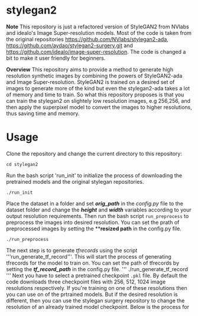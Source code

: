 # stylegan2
**Note** 
This repository is just a refactored version of StyleGAN2 from NVlabs and idealo's Image Super-resolution models. Most of the code is taken from the original repositories https://github.com/NVlabs/stylegan2-ada, https://github.com/aydao/stylegan2-surgery.git and https://github.com/idealo/image-super-resolution. The code is changed a bit to make it user friendly for beginners.

**Overview**
This repository aims to provide a method to generate high resolution synthetic images by combining the powers of StyleGAN2-ada and Image Super-resolution. StyleGAN2 is trained on a desired set of images to generate more of the kind but even the stylegan2-ada takes a lot of memory and time to train. So what this repository proposes is that you can train the stylegan2 on slightely low resolution images, e.g 256,256, and then apply the superpixel model to convert the images to higher resolutions, thus saving time and memory. 

# Usage
Clone the repository and change the current directory to this repository:
```
cd stylegan2
```
Run the bash script 'run_init' to initialize the process of downloading the pretrained models and the original stylegan repositories.
```
./run_init
```
Place the dataset in a folder and set ***orig_path*** in the *config.py* file to the dataset folder and change the ***height*** and ***width*** variables according to your output resolution requirements. 
Then run the bash script ```run_preprocess``` to preprocess the images into desired resolution. You can set the prath of preprocessed images by setting the ****resized path** in the config.py file.
```
./run_preprocess
```
The next step is to generate *tfrecords* using the script '''run_generate_tf_record'''. This will start the process of generating tfrecords for the model to train on. You can set the path of tfrecords by setting the ***tf_record_path*** in the config.py file. 
'''
./run_generate_tf_record
'''
Next you have to select a pretrained checkpoint ```.pkl``` file. By default the code downloads three checkpoint files with 256, 512, 1024 image resolutions respectively. If you're training on one of these resolutions then you can use on of the prtrained models. But if the desired resolution is different, then you can use the stylegan surgery repository to change the resolution of an already trained model checkpoint. Below is the process for
